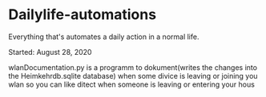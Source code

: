 # Dailylife-automations
Everything that's automates a daily action in a normal life.

Started: August 28, 2020

wlanDocumentation.py is a programm to dokument(writes the changes into the Heimkehrdb.sqlite database) when some divice is leaving or joining you wlan so you can like ditect when someone is leaving or entering your hous
